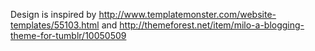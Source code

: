 Design is inspired by
http://www.templatemonster.com/website-templates/55103.html
and
http://themeforest.net/item/milo-a-blogging-theme-for-tumblr/10050509